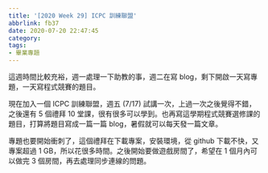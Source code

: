 ```yaml
---
title: '[2020 Week 29] ICPC 訓練聯盟'
abbrlink: fb37
date: 2020-07-20 22:47:45
category:
tags:
- 畢業專題
---
```

這週時間比較充裕，週一處理一下助教的事，週二在寫 blog，剩下開啟一天寫專題，一天寫程式競賽的題目。
<!-- more -->
現在加入一個 ICPC 訓練聯盟，週五 (7/17) 試講一次，上過一次之後覺得不錯，之後還有 5 個禮拜 10 堂課，很有很多可以學到。也再寫這學期程式競賽選修課的題目，打算將題目寫成一篇一篇 blog，暑假就可以每天發一篇文章。

專題也要開始衝刺了，這個禮拜在下載專案，安裝環境，從 github 下載不快，又專案超過 1 GB，所以花很多時間。之後開始要做遊戲房間了，希望在 1 個月內可以做完 3 個房間，再去處理同步連線的問題。